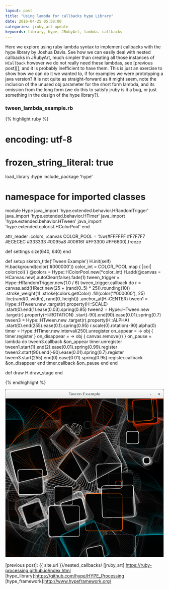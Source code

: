 ```yaml
---
layout: post
title: "Using lambda for callbacks hype Library"
date: 2016-04-25 05:50:00
categories: jruby_art update
keywords: library, hype, JRubyArt, lambda. callbacks
---
```


Here we explore using ruby lambda syntax to implement callbacks with the hype library by Joshua Davis.  See how we can easily deal with nested callbacks in JRubyArt, much simpler than creating all those instances of `HCallback` however we do not really need these lambdas, see [previous post][], and it is probably inefficient to have them. This is just an exercise to show how we can do it we wanted to, if for examples we were prototyping a java version?
It is not quite as straight-forward as it might seem, note the inclusion of the unused obj parameter for the short form lambda, and its omission from the long form (we do this to satisfy jruby is it a bug, or just something in the design of the hype library?).

### tween_lambda_example.rb ###

{% highlight ruby %}
# encoding: utf-8
# frozen_string_literal: true
load_library :hype
include_package 'hype'
# namespace for imported classes
module Hype
  java_import 'hype.extended.behavior.HRandomTrigger'
  java_import 'hype.extended.behavior.HTimer'
  java_import 'hype.extended.behavior.HTween'
  java_import 'hype.extended.colorist.HColorPool'
end

attr_reader :colors, :canvas
COLOR_POOL = %w(#FFFFFF #F7F7F7 #ECECEC #333333 #0095a8 #00616f #FF3300 #FF6600).freeze

def settings
  size(640, 640)
end

def setup
  sketch_title('Tween Example')
  H.init(self)
  H.background(color('#000000'))
  color_int = COLOR_POOL.map { |col| color(col) }
  @colors = Hype::HColorPool.new(*color_int)
  H.add(@canvas = HCanvas.new).autoClear(false).fade(1)
  tween_trigger = Hype::HRandomTrigger.new(1.0 / 6)
  tween_trigger.callback do
    r = canvas.add(HRect.new(25 + (rand(0..5) * 25)).rounding(10))
              .stroke_weight(1)
              .stroke(colors.getColor)
              .fill(color('#000000'), 25)
              .loc(rand(0..width), rand(0..height))
              .anchor_at(H::CENTER)
    tween1 = Hype::HTween.new
                         .target(r).property(H::SCALE)
                         .start(0).end(1).ease(0.03).spring(0.95)
    tween2 = Hype::HTween.new
                         .target(r).property(H::ROTATION)
                         .start(-90).end(90).ease(0.01).spring(0.7)
    tween3 = Hype::HTween.new
                         .target(r).property(H::ALPHA)
                         .start(0).end(255).ease(0.1).spring(0.95)
    r.scale(0).rotation(-90).alpha(0)
    timer = Hype::HTimer.new.interval(250).unregister
    on_appear = -> obj { timer.register }
    on_disappear = -> obj { canvas.remove(r) }
    on_pause = lambda do
      tween3.callback &on_appear
      timer.unregister
      tween1.start(1).end(2).ease(0.01).spring(0.99).register
      tween2.start(90).end(-90).ease(0.01).spring(0.7).register
      tween3.start(255).end(0).ease(0.01).spring(0.95).register.callback &on_disappear
    end
    timer.callback &on_pause
  end
end

def draw
  H.draw_stage
end

{% endhighlight %}


<img src="/assets/hype_tween.png" />

[previous post]: {{ site.url }}/nested_callbacks/
[jruby_art]:https://ruby-processing.github.io/index.html
[hype_library]:https://github.com/hype/HYPE_Processing
[hype_framework]:http://www.hypeframework.org/

